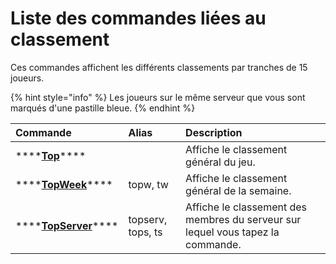 # Liste des commandes liées au classement

 Ces commandes affichent les différents classements par tranches de 15 joueurs. 

{% hint style="info" %}
Les joueurs sur le même serveur que vous sont marqués d'une pastille bleue.
{% endhint %}

| Commande | Alias | Description |
| :--- | :--- | :--- |
| \*\*\*\*[**Top**]()\*\*\*\* |  | Affiche le classement général du jeu. |
| \*\*\*\*[**TopWeek**](topweek.md)\*\*\*\* | topw, tw | Affiche le classement général de la semaine. |
| \*\*\*\*[**TopServer**](topserver.md)\*\*\*\* | topserv, tops, ts | Affiche le classement des membres du serveur sur lequel vous tapez la commande. |

